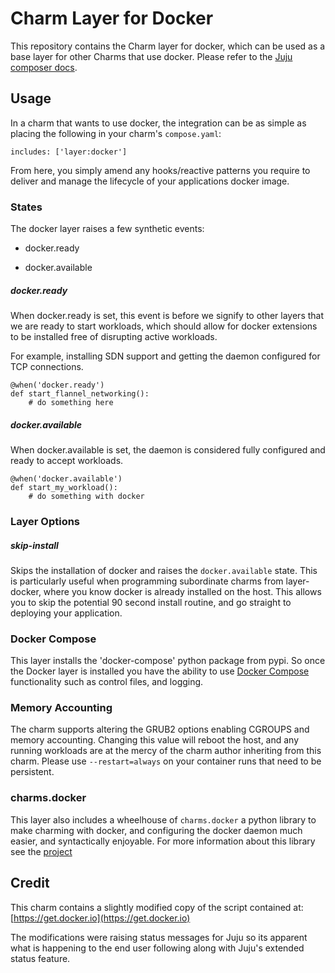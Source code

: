 # Charm Layer for Docker

This repository contains the Charm layer for docker, which can be used as a
base layer for other Charms that use docker.  Please refer to the
[Juju composer docs](https://jujucharms.com/docs/devel/authors-charm-composing).

## Usage

In a charm that wants to use docker, the integration can be as simple as placing
the following in your charm's `compose.yaml`:

    includes: ['layer:docker']

From here, you simply amend any hooks/reactive patterns you require to deliver
and manage the lifecycle of your applications docker image.

### States

The docker layer raises a few synthetic events:

- docker.ready

- docker.available

##### docker.ready

When docker.ready is set, this event is before we signify to other
layers that we are ready to start workloads, which should allow for
docker extensions to be installed free of disrupting active workloads.

For example, installing SDN support and getting the daemon configured
for TCP connections.

```
@when('docker.ready')
def start_flannel_networking():
    # do something here
```

##### docker.available

When docker.available is set, the daemon is considered fully configured
and ready to accept workloads.

```
@when('docker.available')
def start_my_workload():
    # do something with docker
```

### Layer Options

##### skip-install

Skips the installation of docker and raises the `docker.available` state. This
is particularly useful when programming subordinate charms from layer-docker,
where you know docker is already installed on the host. This allows you to
skip the potential 90 second install routine, and go straight to deploying
your application.

### Docker Compose

 This layer installs the 'docker-compose' python package from pypi. So
once the Docker layer is installed you have the ability to use [Docker
Compose](https://docs.docker.com/compose/) functionality such as control files,
and logging.

### Memory Accounting
The charm supports altering the GRUB2 options enabling CGROUPS and memory
accounting. Changing this value will reboot the host, and any running workloads
are at the mercy of the charm author inheriting from this charm. Please use
`--restart=always` on your container runs that need to be persistent.

### charms.docker

This layer also includes a wheelhouse of `charms.docker` a python library to make
charming with docker, and configuring the docker daemon much easier, and syntactically
enjoyable. For more information about this library see the [project](http://github.com/juju-solutions/charms.docker)

## Credit

This charm contains a slightly modified copy of the script contained at:
[https://get.docker.io](https://get.docker.io)

The modifications were raising status messages for Juju so its apparent what is
happening to the end user following along with Juju's extended status feature.
